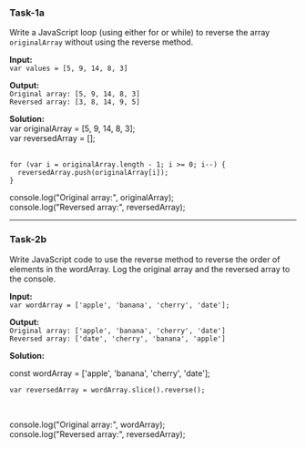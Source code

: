 ### Task-1a

Write a JavaScript loop (using either for or while) to reverse the array `originalArray` without using the reverse method.

**Input:**
<br>
`var values = [5, 9, 14, 8, 3]`

**Output:**
<br>
`Original array: [5, 9, 14, 8, 3]`
<br>
`Reversed array: [3, 8, 14, 9, 5]`

**Solution:**
<br>
var originalArray = [5, 9, 14, 8, 3];
<br>
var reversedArray = [];
<br>
<br>

    for (var i = originalArray.length - 1; i >= 0; i--) {
      reversedArray.push(originalArray[i]);
    }

console.log("Original array:", originalArray);
<br>
console.log("Reversed array:", reversedArray);

---

### Task-2b

Write JavaScript code to use the reverse method to reverse the order of elements in the wordArray. Log the original array and the reversed array to the console.

**Input:**
<br>
`var wordArray = ['apple', 'banana', 'cherry', 'date'];`

**Output:**
<br>
`Original array: ['apple', 'banana', 'cherry', 'date']`
<br>
`Reversed array: ['date', 'cherry', 'banana', 'apple']`

**Solution:**
<br>

const wordArray = ['apple', 'banana', 'cherry', 'date'];
<br>

    var reversedArray = wordArray.slice().reverse();

<br>

console.log("Original array:", wordArray);
<br>
console.log("Reversed array:", reversedArray);
